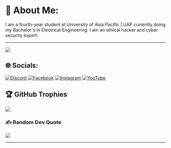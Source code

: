 # 💫 About Me:
 I am a fourth-year student at University of Asia Pacific | UAP currently doing my Bachelor's in Electrical Engineering. I am an ethical hacker and cyber security expert.

---
[![](https://visitcount.itsvg.in/api?id=MDJAKYTAJWAR&icon=4&color=8)](https://visitcount.itsvg.in)

## 🌐 Socials:
[![Discord](https://img.shields.io/badge/Discord-%237289DA.svg?logo=discord&logoColor=white)](https://discord.gg/HqfneSPT) [![Facebook](https://img.shields.io/badge/Facebook-%231877F2.svg?logo=Facebook&logoColor=white)](https://www.facebook.com/jakytajwarjtultraa1/) [![Instagram](https://img.shields.io/badge/Instagram-%23E4405F.svg?logo=Instagram&logoColor=white)](https://instagram.com/https://www.instagram.com/akash_khanx/)  [![YouTube](https://img.shields.io/badge/YouTube-%23FF0000.svg?logo=YouTube&logoColor=white)](https://www.youtube.com/@jt_ultra7330) 

## 🏆 GitHub Trophies
![](https://github-profile-trophy.vercel.app/?username=MDJAKYTAJWAR&theme=radical&no-frame=false&no-bg=true&margin-w=4)

### ✍️ Random Dev Quote
![](https://quotes-github-readme.vercel.app/api?type=horizontal&theme=gruvbox)



---

<!-- Proudly created with GPRM ( https://gprm.itsvg.in ) -->
